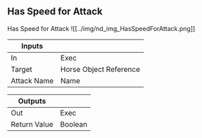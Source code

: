 ## Has Speed for Attack
Has Speed for Attack
![[../img/nd_img_HasSpeedForAttack.png]]

|Inputs||
|--|--|
| In | Exec |
| Target | Horse Object Reference |
| Attack Name | Name |

|Outputs||
|--|--|
| Out | Exec |
| Return Value | Boolean |

